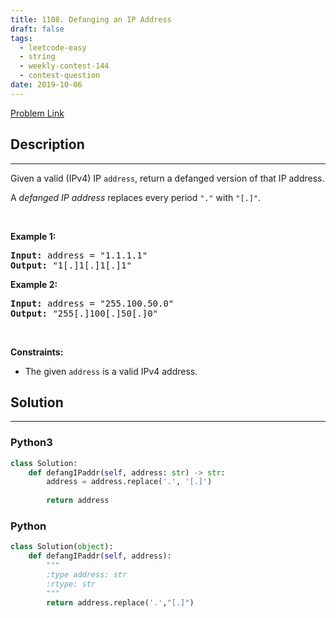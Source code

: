 ```yaml
---
title: 1108. Defanging an IP Address
draft: false
tags: 
  - leetcode-easy
  - string
  - weekly-contest-144
  - contest-question
date: 2019-10-06
---
```


[Problem Link](https://leetcode.com/problems/defanging-an-ip-address/)

## Description

---
<p>Given a valid (IPv4) IP <code>address</code>, return a defanged version of that IP address.</p>

<p>A <em>defanged&nbsp;IP address</em>&nbsp;replaces every period <code>&quot;.&quot;</code> with <code>&quot;[.]&quot;</code>.</p>

<p>&nbsp;</p>
<p><strong class="example">Example 1:</strong></p>
<pre><strong>Input:</strong> address = "1.1.1.1"
<strong>Output:</strong> "1[.]1[.]1[.]1"
</pre><p><strong class="example">Example 2:</strong></p>
<pre><strong>Input:</strong> address = "255.100.50.0"
<strong>Output:</strong> "255[.]100[.]50[.]0"
</pre>
<p>&nbsp;</p>
<p><strong>Constraints:</strong></p>

<ul>
	<li>The given <code>address</code> is a valid IPv4 address.</li>
</ul>

## Solution

---
### Python3
``` py title='defanging-an-ip-address'
class Solution:
    def defangIPaddr(self, address: str) -> str:
        address = address.replace('.', '[.]')
        
        return address
```
### Python
``` py title='defanging-an-ip-address'
class Solution(object):
    def defangIPaddr(self, address):
        """
        :type address: str
        :rtype: str
        """
        return address.replace('.',"[.]")
        
        
```

